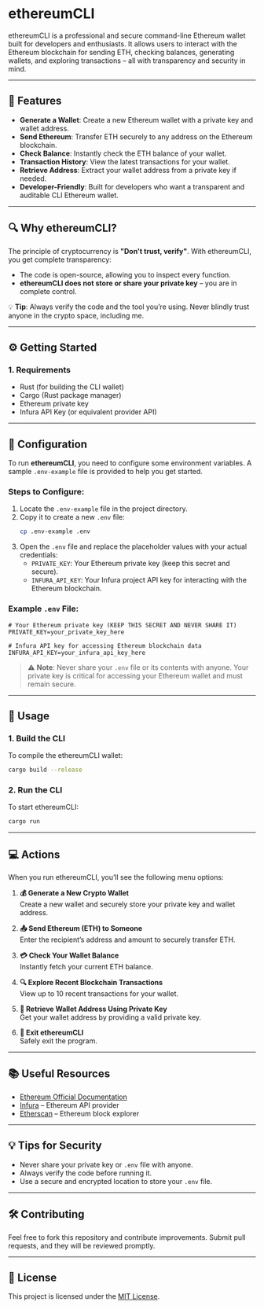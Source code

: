 # ethereumCLI

ethereumCLI is a professional and secure command-line Ethereum wallet built for developers and enthusiasts. It allows users to interact with the Ethereum blockchain for sending ETH, checking balances, generating wallets, and exploring transactions – all with transparency and security in mind.

---

## 🚀 Features

- **Generate a Wallet**: Create a new Ethereum wallet with a private key and wallet address.
- **Send Ethereum**: Transfer ETH securely to any address on the Ethereum blockchain.
- **Check Balance**: Instantly check the ETH balance of your wallet.
- **Transaction History**: View the latest transactions for your wallet.
- **Retrieve Address**: Extract your wallet address from a private key if needed.
- **Developer-Friendly**: Built for developers who want a transparent and auditable CLI Ethereum wallet.

---

## 🔍 Why ethereumCLI?

The principle of cryptocurrency is **"Don't trust, verify"**. With ethereumCLI, you get complete transparency:
- The code is open-source, allowing you to inspect every function.
- **ethereumCLI does not store or share your private key** – you are in complete control.

💡 **Tip**: Always verify the code and the tool you’re using. Never blindly trust anyone in the crypto space, including me. 

---

## ⚙️ Getting Started

### 1. Requirements

- Rust (for building the CLI wallet)
- Cargo (Rust package manager)
- Ethereum private key
- Infura API Key (or equivalent provider API)

---

## 📄 Configuration

To run **ethereumCLI**, you need to configure some environment variables. A sample `.env-example` file is provided to help you get started.

### Steps to Configure:
1. Locate the `.env-example` file in the project directory.
2. Copy it to create a new `.env` file:
   ```bash
   cp .env-example .env
   ```
3. Open the `.env` file and replace the placeholder values with your actual credentials:
   - `PRIVATE_KEY`: Your Ethereum private key (keep this secret and secure).
   - `INFURA_API_KEY`: Your Infura project API key for interacting with the Ethereum blockchain.

### Example `.env` File:
```plaintext
# Your Ethereum private key (KEEP THIS SECRET AND NEVER SHARE IT)
PRIVATE_KEY=your_private_key_here

# Infura API key for accessing Ethereum blockchain data
INFURA_API_KEY=your_infura_api_key_here
```

> ⚠️ **Note**: Never share your `.env` file or its contents with anyone. Your private key is critical for accessing your Ethereum wallet and must remain secure.

---

## 🔧 Usage

### 1. Build the CLI
To compile the ethereumCLI wallet:
```bash
cargo build --release
```

### 2. Run the CLI
To start ethereumCLI:
```bash
cargo run
```

---

## 💻 Actions

When you run ethereumCLI, you’ll see the following menu options:

1. **💰 Generate a New Crypto Wallet**  
   Create a new wallet and securely store your private key and wallet address.

2. **📤 Send Ethereum (ETH) to Someone**  
   Enter the recipient’s address and amount to securely transfer ETH.

3. **💳 Check Your Wallet Balance**  
   Instantly fetch your current ETH balance.

4. **🔍 Explore Recent Blockchain Transactions**  
   View up to 10 recent transactions for your wallet.

5. **🔑 Retrieve Wallet Address Using Private Key**  
   Get your wallet address by providing a valid private key.

6. **🚪 Exit ethereumCLI**  
   Safely exit the program.

---

## 📚 Useful Resources

- [Ethereum Official Documentation](https://ethereum.org/en/developers/)
- [Infura](https://infura.io/) – Ethereum API provider
- [Etherscan](https://etherscan.io/) – Ethereum block explorer

---

## 💡 Tips for Security

- Never share your private key or `.env` file with anyone.
- Always verify the code before running it.
- Use a secure and encrypted location to store your `.env` file.

---

## 🛠️ Contributing

Feel free to fork this repository and contribute improvements. Submit pull requests, and they will be reviewed promptly.

---

## 📜 License

This project is licensed under the [MIT License](LICENSE).
